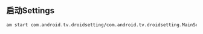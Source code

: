 ## 启动Settings
```bash
am start com.android.tv.droidsetting/com.android.tv.droidsetting.MainSettings
```